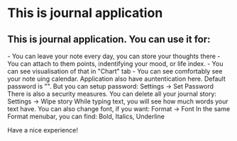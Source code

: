 <!DOCTYPE html>
<html>
<head>
    <h1>This is journal application</h1>
   </head>
<h2>This is journal application. You can use it for:</h2>
    - You can leave your note every day, you can store your thoughts there
    - You can attach to them points, indentifying your mood, or life index.
    - You can see visualisation of that in "Chart" tab
    - You can see comfortably see your note uing calendar. 
Application also have auntentication here. Default password is "". But you can setup password:
    Settings -> Set Password 
There is also a security measures. You can delete all your journal story:
    Settings -> Wipe story
While typing text, you will see how much words your text have. You can also change font, if you want:
    Format -> Font
In the same Format menubar, you can find:
    Bold, Italics, Underline

Have a nice experience!
